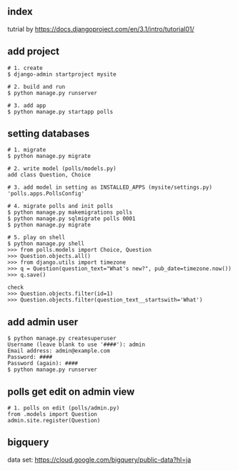 
## index
tutrial by 
https://docs.djangoproject.com/en/3.1/intro/tutorial01/

## add project
```
# 1. create 
$ django-admin startproject mysite

# 2. build and run 
$ python manage.py runserver

# 3. add app
$ python manage.py startapp polls
```

## setting databases

```
# 1. migrate
$ python manage.py migrate

# 2. write model (polls/models.py)
add class Question, Choice

# 3. add model in setting as INSTALLED_APPS (mysite/settings.py)
'polls.apps.PollsConfig'

# 4. migrate polls and init polls
$ python manage.py makemigrations polls
$ python manage.py sqlmigrate polls 0001
$ python manage.py migrate

# 5. play on shell
$ python manage.py shell
>>> from polls.models import Choice, Question
>>> Question.objects.all()
>>> from django.utils import timezone
>>> q = Question(question_text="What's new?", pub_date=timezone.now())
>>> q.save()

check 
>>> Question.objects.filter(id=1)
>>> Question.objects.filter(question_text__startswith='What')
```
## add admin user
```
$ python manage.py createsuperuser
Username (leave blank to use '####'): admin
Email address: admin@example.com   
Password: ####
Password (again): ####
$ python manage.py runserver
```

## polls get edit on admin view
```
# 1. polls on edit (polls/admin.py)
from .models import Question
admin.site.register(Question)
```

## bigquery

data set:
https://cloud.google.com/bigquery/public-data?hl=ja